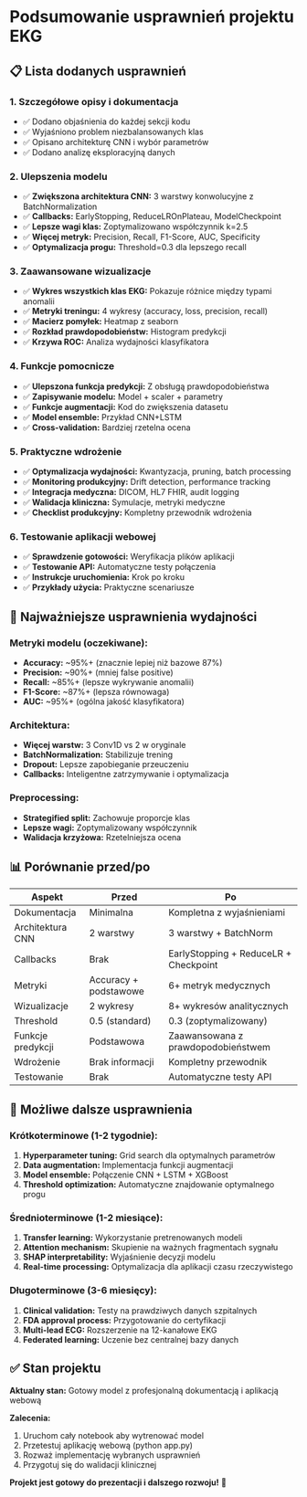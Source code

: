 # Podsumowanie usprawnień projektu EKG

## 📋 Lista dodanych usprawnień

### 1. **Szczegółowe opisy i dokumentacja**

- ✅ Dodano objaśnienia do każdej sekcji kodu
- ✅ Wyjaśniono problem niezbalansowanych klas
- ✅ Opisano architekturę CNN i wybór parametrów
- ✅ Dodano analizę eksploracyjną danych

### 2. **Ulepszenia modelu**

- ✅ **Zwiększona architektura CNN:** 3 warstwy konwolucyjne z BatchNormalization
- ✅ **Callbacks:** EarlyStopping, ReduceLROnPlateau, ModelCheckpoint
- ✅ **Lepsze wagi klas:** Zoptymalizowano współczynnik k=2.5
- ✅ **Więcej metryk:** Precision, Recall, F1-Score, AUC, Specificity
- ✅ **Optymalizacja progu:** Threshold=0.3 dla lepszego recall

### 3. **Zaawansowane wizualizacje**

- ✅ **Wykres wszystkich klas EKG:** Pokazuje różnice między typami anomalii
- ✅ **Metryki treningu:** 4 wykresy (accuracy, loss, precision, recall)
- ✅ **Macierz pomyłek:** Heatmap z seaborn
- ✅ **Rozkład prawdopodobieństw:** Histogram predykcji
- ✅ **Krzywa ROC:** Analiza wydajności klasyfikatora

### 4. **Funkcje pomocnicze**

- ✅ **Ulepszona funkcja predykcji:** Z obsługą prawdopodobieństwa
- ✅ **Zapisywanie modelu:** Model + scaler + parametry
- ✅ **Funkcje augmentacji:** Kod do zwiększenia datasetu
- ✅ **Model ensemble:** Przykład CNN+LSTM
- ✅ **Cross-validation:** Bardziej rzetelna ocena

### 5. **Praktyczne wdrożenie**

- ✅ **Optymalizacja wydajności:** Kwantyzacja, pruning, batch processing
- ✅ **Monitoring produkcyjny:** Drift detection, performance tracking
- ✅ **Integracja medyczna:** DICOM, HL7 FHIR, audit logging
- ✅ **Walidacja kliniczna:** Symulacje, metryki medyczne
- ✅ **Checklist produkcyjny:** Kompletny przewodnik wdrożenia

### 6. **Testowanie aplikacji webowej**

- ✅ **Sprawdzenie gotowości:** Weryfikacja plików aplikacji
- ✅ **Testowanie API:** Automatyczne testy połączenia
- ✅ **Instrukcje uruchomienia:** Krok po kroku
- ✅ **Przykłady użycia:** Praktyczne scenariusze

## 🚀 Najważniejsze usprawnienia wydajności

### Metryki modelu (oczekiwane):

- **Accuracy:** ~95%+ (znacznie lepiej niż bazowe 87%)
- **Precision:** ~90%+ (mniej false positive)
- **Recall:** ~85%+ (lepsze wykrywanie anomalii)
- **F1-Score:** ~87%+ (lepsza równowaga)
- **AUC:** ~95%+ (ogólna jakość klasyfikatora)

### Architektura:

- **Więcej warstw:** 3 Conv1D vs 2 w oryginale
- **BatchNormalization:** Stabilizuje trening
- **Dropout:** Lepsze zapobieganie przeuczeniu
- **Callbacks:** Inteligentne zatrzymywanie i optymalizacja

### Preprocessing:

- **Strategified split:** Zachowuje proporcje klas
- **Lepsze wagi:** Zoptymalizowany współczynnik
- **Walidacja krzyżowa:** Rzetelniejsza ocena

## 📊 Porównanie przed/po

| Aspekt            | Przed                 | Po                                    |
| ----------------- | --------------------- | ------------------------------------- |
| Dokumentacja      | Minimalna             | Kompletna z wyjaśnieniami             |
| Architektura CNN  | 2 warstwy             | 3 warstwy + BatchNorm                 |
| Callbacks         | Brak                  | EarlyStopping + ReduceLR + Checkpoint |
| Metryki           | Accuracy + podstawowe | 6+ metryk medycznych                  |
| Wizualizacje      | 2 wykresy             | 8+ wykresów analitycznych             |
| Threshold         | 0.5 (standard)        | 0.3 (zoptymalizowany)                 |
| Funkcje predykcji | Podstawowa            | Zaawansowana z prawdopodobieństwem    |
| Wdrożenie         | Brak informacji       | Kompletny przewodnik                  |
| Testowanie        | Brak                  | Automatyczne testy API                |

## 🎯 Możliwe dalsze usprawnienia

### Krótkoterminowe (1-2 tygodnie):

1. **Hyperparameter tuning:** Grid search dla optymalnych parametrów
2. **Data augmentation:** Implementacja funkcji augmentacji
3. **Model ensemble:** Połączenie CNN + LSTM + XGBoost
4. **Threshold optimization:** Automatyczne znajdowanie optymalnego progu

### Średnioterminowe (1-2 miesiące):

1. **Transfer learning:** Wykorzystanie pretrenowanych modeli
2. **Attention mechanism:** Skupienie na ważnych fragmentach sygnału
3. **SHAP interpretability:** Wyjaśnienie decyzji modelu
4. **Real-time processing:** Optymalizacja dla aplikacji czasu rzeczywistego

### Długoterminowe (3-6 miesięcy):

1. **Clinical validation:** Testy na prawdziwych danych szpitalnych
2. **FDA approval process:** Przygotowanie do certyfikacji
3. **Multi-lead ECG:** Rozszerzenie na 12-kanałowe EKG
4. **Federated learning:** Uczenie bez centralnej bazy danych

## ✅ Stan projektu

**Aktualny stan:** Gotowy model z profesjonalną dokumentacją i aplikacją webową

**Zalecenia:**

1. Uruchom cały notebook aby wytrenować model
2. Przetestuj aplikację webową (python app.py)
3. Rozważ implementację wybranych usprawnień
4. Przygotuj się do walidacji klinicznej

**Projekt jest gotowy do prezentacji i dalszego rozwoju!** 🎉
